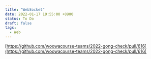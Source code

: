 ```yaml
---
title: "WebSocket"
date: 2022-01-17 19:55:00 +0900
status: To Do
draft: false
tags:
  - Web
---
```

[https://github.com/woowacourse-teams/2022-gong-check/pull/616](https://github.com/woowacourse-teams/2022-gong-check/pull/616)
